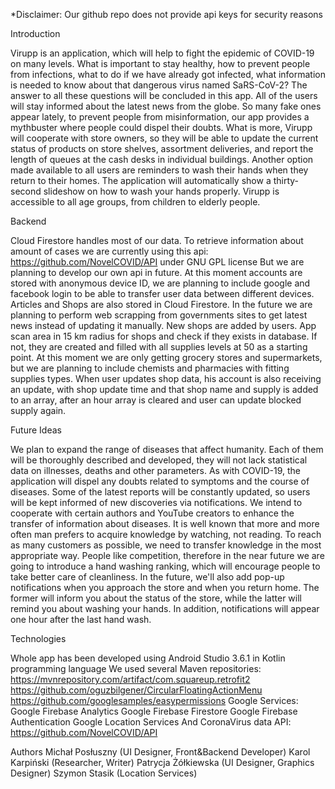 *Disclaimer: Our github repo does not provide api keys for security reasons

Introduction

Virupp is an application, which will help to fight the epidemic of COVID-19 on many levels. What is important to stay healthy, how to prevent people from infections, what to do if we have already got infected, what information is needed to know about that dangerous virus named SaRS-CoV-2? The answer to all these questions will be concluded in this app. All of the users will stay informed about the latest news from the globe. So many fake ones appear lately, to prevent people from misinformation, our app provides a mythbuster where people could dispel their doubts. What is more, Virupp will cooperate with store owners, so they will be able to update the current status of products on store shelves, assortment deliveries, and report the length of queues at the cash desks in individual buildings. Another option made available to all users are reminders to wash their hands when they return to their homes. The application will automatically show a thirty-second slideshow on how to wash your hands properly. Virupp is accessible to all age groups, from children to elderly people.

Backend

Cloud Firestore handles most of our data. To retrieve information about amount of cases we are currently using this api:
https://github.com/NovelCOVID/API under GNU GPL license
But we are planning to develop our own api in future.
At this moment accounts are stored with anonymous device ID, we are planning to include google and facebook login to be able to transfer user data between different devices. Articles and Shops are also stored in Cloud Firestore. In the future we are planning to perform web scrapping from governments sites to get latest news instead of updating it manually.
New shops are added by users. App scan area in 15 km radius for shops and check if they exists in database. If not, they are created and filled with all supplies levels at 50 as a starting point. At this moment  we are only getting grocery stores and supermarkets, but we are planning to include chemists and pharmacies with fitting supplies types. When user updates shop data, his account is also receiving an update, with shop update time and that shop name and supply is added to an array, after an hour array is cleared and user can update blocked supply again.

Future Ideas

We plan to expand the range of diseases that affect humanity. Each of them will be thoroughly described and developed, they will not lack statistical data on illnesses, deaths and other parameters. As with COVID-19, the application will dispel any doubts related to symptoms and the course of diseases. Some of the latest reports will be constantly updated, so users will be kept informed of new discoveries via notifications. We intend to cooperate with certain authors and YouTube creators to enhance the transfer of information about diseases. It is well known that more and more often man prefers to acquire knowledge by watching, not reading. To reach as many customers as possible, we need to transfer knowledge in the most appropriate way. People like competition, therefore in the near future we are going to introduce a hand washing ranking, which will encourage people to take better care of cleanliness. In the future, we'll also add pop-up notifications when you approach the store and when you return home. The former will inform you about the status of the store, while the latter will remind you about washing your hands. In addition, notifications will appear one hour after the last hand wash.


Technologies

Whole app has been developed using Android Studio 3.6.1 in Kotlin programming language
We used several Maven repositories:
	https://mvnrepository.com/artifact/com.squareup.retrofit2
	https://github.com/oguzbilgener/CircularFloatingActionMenu
	https://github.com/googlesamples/easypermissions
Google Services:
	Google Firebase Analytics
	Google Firebase Firestore
	Google Firebase Authentication
	Google Location Services
And CoronaVirus data API:
	https://github.com/NovelCOVID/API 

Authors
Michał Posłuszny (UI Designer, Front&Backend Developer)
Karol Karpiński (Researcher, Writer)
Patrycja Żółkiewska (UI Designer, Graphics Designer)
Szymon Stasik (Location Services)
